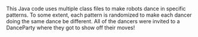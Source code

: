This Java code uses multiple class files to make robots dance in specific patterns. To some extent, each pattern is randomized to make each dancer doing the same dance be different. All of the dancers were invited to a DanceParty where they got to show off their moves!
